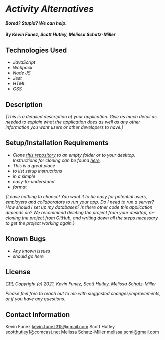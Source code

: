 # _Activity Alternatives_

#### _Bored? Stupid? We can help._

#### By _**Kevin Funez, Scott Hutley, Melissa Schatz-Miller**_

## Technologies Used

* _JavaScript_
* _Webpack_
* _Node JS_
* _Jest_
* _HTML_
* _CSS_

## Description

_{This is a detailed description of your application. Give as much detail as needed to explain what the application does as well as any other information you want users or other developers to have.}_

## Setup/Installation Requirements

* _Clone [this repository](https://github.com/tigertiger/activity-alternatives) to an empty folder or to your desktop.  
Instructions for cloning can be found [here](https://docs.github.com/en/github/creating-cloning-and-archiving-repositories/cloning-a-repository-from-github/cloning-a-repository)._
* _This is a great place_
* _to list setup instructions_
* _in a simple_
* _easy-to-understand_
* _format_

_{Leave nothing to chance! You want it to be easy for potential users, employers and collaborators to run your app. Do I need to run a server? How should I set up my databases? Is there other code this application depends on? We recommend deleting the project from your desktop, re-cloning the project from GitHub, and writing down all the steps necessary to get the project working again.}_

## Known Bugs

* _Any known issues_
* _should go here_

## License

_[GPL](https://opensource.org/licenses/gpl-license)_
_Copyright (c) 2021, Kevin Funez, Scott Hutley, Melissa Schatz-Miller_

_Please feel free to reach out to me with suggested changes/improvements, or if you have any questions._

## Contact Information

Kevin Funez <kevin.funez315@gmail.com>
Scott Hutley <scotthutley1@comcast.net>
Melissa Schatz-Miller <melissa.scmi@gmail.com>